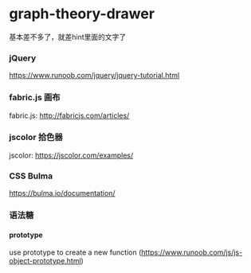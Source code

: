 # graph-theory-drawer
基本差不多了，就差hint里面的文字了



### jQuery 

https://www.runoob.com/jquery/jquery-tutorial.html



### fabric.js 画布

fabric.js: http://fabricjs.com/articles/



### jscolor 拾色器

jscolor: https://jscolor.com/examples/



### CSS Bulma

https://bulma.io/documentation/




### 语法糖 

#### prototype

use prototype to create a new function (https://www.runoob.com/js/js-object-prototype.html)

